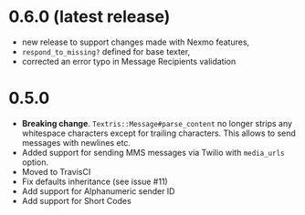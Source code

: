 # 0.6.0 (latest release)

* new release to support changes made with Nexmo features,
* `respond_to_missing?` defined for base texter,
* corrected an error typo in Message Recipients validation

# 0.5.0 

- **Breaking change**. `Textris::Message#parse_content` no longer strips any
  whitespace characters except for trailing characters. This allows to send
  messages with newlines etc.
- Added support for sending MMS messages via Twilio with `media_urls` option.
- Moved to TravisCI
- Fix defaults inheritance (see issue #11)
- Add support for Alphanumeric sender ID
- Add support for Short Codes

